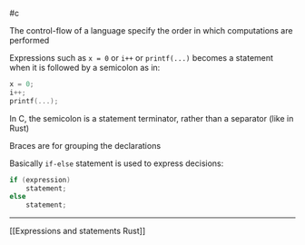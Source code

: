#c

The control-flow of a language specify the order in which computations are performed

Expressions such as `x = 0` or `i++` or `printf(...)` becomes a statement when it is followed by a semicolon as in:

```C
x = 0;
i++;
printf(...);
```

In C, the semicolon is a statement terminator, rather than a separator (like in Rust)

Braces are for grouping the declarations

Basically `if-else` statement is used to express decisions:

```c
if (expression) 
	statement;
else
	statement;
```

---
[[Expressions and statements Rust]]